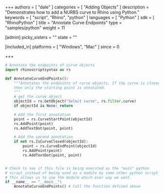 +++
authors = [ "dale" ]
categories = [ "Adding Objects" ]
description = "Demonstrates how to add a NURBS curve to Rhino using Python."
keywords = [ "script", "Rhino", "python" ]
languages = [ "Python" ]
sdk = [ "RhinoPython" ]
title = "Annotate Curve Endpoints"
type = "samples/python"
weight = 11

[admin]
picky_sisters = ""
state = ""

[included_in]
platforms = [ "Windows", "Mac" ]
since = 0

+++

```python
# Annotate the endpoints of curve objects
import rhinoscriptsyntax as rs

def AnnotateCurveEndPoints():
    """Annotates the endpoints of curve objects. If the curve is closed
    then only the starting point is annotated.
    """
    # get the curve object
    objectId = rs.GetObject("Select curve", rs.filter.curve)
    if objectId is None: return

    # Add the first annotation
    point = rs.CurveStartPoint(objectId)
    rs.AddPoint(point)
    rs.AddTextDot(point, point)

    # Add the second annotation
    if not rs.IsCurveClosed(objectId):
        point = rs.CurveEndPoint(objectId)
        rs.AddPoint(point)
        rs.AddTextDot(point, point)


# Check to see if this file is being executed as the "main" python
# script instead of being used as a module by some other python script
# This allows us to use the module which ever way we want.
if __name__ == "__main__":
    AnnotateCurveEndPoints() # Call the function defined above
```
